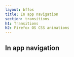 ```yaml
---
layout: bffos
title: In app navigation
section: transitions
h1: Transitions
h2: Firefox OS CSS animations
---
```


## In app navigation
